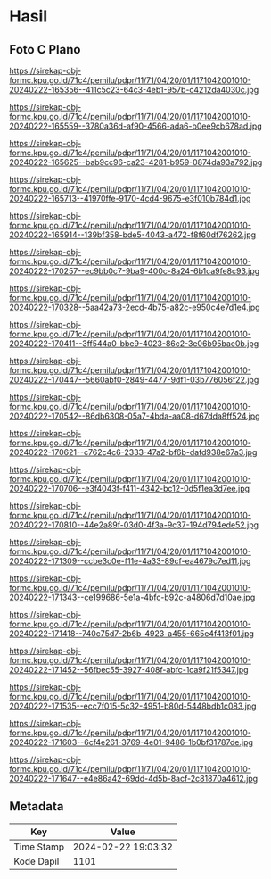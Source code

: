 # Hasil

## Foto C Plano

https://sirekap-obj-formc.kpu.go.id/71c4/pemilu/pdpr/11/71/04/20/01/1171042001010-20240222-165356--411c5c23-64c3-4eb1-957b-c4212da4030c.jpg

https://sirekap-obj-formc.kpu.go.id/71c4/pemilu/pdpr/11/71/04/20/01/1171042001010-20240222-165559--3780a36d-af90-4566-ada6-b0ee9cb678ad.jpg

https://sirekap-obj-formc.kpu.go.id/71c4/pemilu/pdpr/11/71/04/20/01/1171042001010-20240222-165625--bab9cc96-ca23-4281-b959-0874da93a792.jpg

https://sirekap-obj-formc.kpu.go.id/71c4/pemilu/pdpr/11/71/04/20/01/1171042001010-20240222-165713--41970ffe-9170-4cd4-9675-e3f010b784d1.jpg

https://sirekap-obj-formc.kpu.go.id/71c4/pemilu/pdpr/11/71/04/20/01/1171042001010-20240222-165914--139bf358-bde5-4043-a472-f8f60df76262.jpg

https://sirekap-obj-formc.kpu.go.id/71c4/pemilu/pdpr/11/71/04/20/01/1171042001010-20240222-170257--ec9bb0c7-9ba9-400c-8a24-6b1ca9fe8c93.jpg

https://sirekap-obj-formc.kpu.go.id/71c4/pemilu/pdpr/11/71/04/20/01/1171042001010-20240222-170328--5aa42a73-2ecd-4b75-a82c-e950c4e7d1e4.jpg

https://sirekap-obj-formc.kpu.go.id/71c4/pemilu/pdpr/11/71/04/20/01/1171042001010-20240222-170411--3ff544a0-bbe9-4023-86c2-3e06b95bae0b.jpg

https://sirekap-obj-formc.kpu.go.id/71c4/pemilu/pdpr/11/71/04/20/01/1171042001010-20240222-170447--5660abf0-2849-4477-9df1-03b776056f22.jpg

https://sirekap-obj-formc.kpu.go.id/71c4/pemilu/pdpr/11/71/04/20/01/1171042001010-20240222-170542--86db6308-05a7-4bda-aa08-d67dda8ff524.jpg

https://sirekap-obj-formc.kpu.go.id/71c4/pemilu/pdpr/11/71/04/20/01/1171042001010-20240222-170621--c762c4c6-2333-47a2-bf6b-dafd938e67a3.jpg

https://sirekap-obj-formc.kpu.go.id/71c4/pemilu/pdpr/11/71/04/20/01/1171042001010-20240222-170706--e3f4043f-f411-4342-bc12-0d5f1ea3d7ee.jpg

https://sirekap-obj-formc.kpu.go.id/71c4/pemilu/pdpr/11/71/04/20/01/1171042001010-20240222-170810--44e2a89f-03d0-4f3a-9c37-194d794ede52.jpg

https://sirekap-obj-formc.kpu.go.id/71c4/pemilu/pdpr/11/71/04/20/01/1171042001010-20240222-171309--ccbe3c0e-f11e-4a33-89cf-ea4679c7ed11.jpg

https://sirekap-obj-formc.kpu.go.id/71c4/pemilu/pdpr/11/71/04/20/01/1171042001010-20240222-171343--ce199686-5e1a-4bfc-b92c-a4806d7d10ae.jpg

https://sirekap-obj-formc.kpu.go.id/71c4/pemilu/pdpr/11/71/04/20/01/1171042001010-20240222-171418--740c75d7-2b6b-4923-a455-665e4f413f01.jpg

https://sirekap-obj-formc.kpu.go.id/71c4/pemilu/pdpr/11/71/04/20/01/1171042001010-20240222-171452--56fbec55-3927-408f-abfc-1ca9f21f5347.jpg

https://sirekap-obj-formc.kpu.go.id/71c4/pemilu/pdpr/11/71/04/20/01/1171042001010-20240222-171535--ecc7f015-5c32-4951-b80d-5448bdb1c083.jpg

https://sirekap-obj-formc.kpu.go.id/71c4/pemilu/pdpr/11/71/04/20/01/1171042001010-20240222-171603--6cf4e261-3769-4e01-9486-1b0bf31787de.jpg

https://sirekap-obj-formc.kpu.go.id/71c4/pemilu/pdpr/11/71/04/20/01/1171042001010-20240222-171647--e4e86a42-69dd-4d5b-8acf-2c81870a4612.jpg


## Metadata

| Key        | Value               |
| ---------- | ------------------- |
| Time Stamp | 2024-02-22 19:03:32 |
| Kode Dapil | 1101                |



